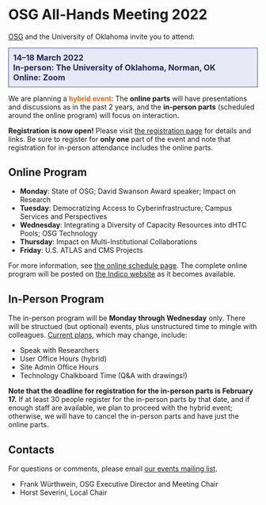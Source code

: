 # OSG All-Hands Meeting 2022

[OSG](https://www.opensciencegrid.org/) and the University of Oklahoma invite you to attend:

<div style="border: 1px solid #3F51B5; color: #20295A; background-color: #E7E9F6; padding: 1ex; font-size: 115%; font-weight: bold;">
  14&ndash;18 March 2022
  <br>
  In-person: The University of Oklahoma, Norman, OK
  <br>
  Online: Zoom
</div>

We are planning a <span style="font-weight: bold; color: #FF6600;">hybrid event</span>:
The **online parts** will have presentations and discussions as in the past 2 years,
and the **in-person parts** (scheduled around the online program) will focus on interaction.

**Registration is now open!**
Please visit [the registration page](registration.md) for details and links.
Be sure to register for **only one** part of the event and
note that registration for in-person attendance includes the online parts.

## Online Program

*   **Monday**: State of OSG; David Swanson Award speaker; Impact on Research
*   **Tuesday**: Democratizing Access to Cyberinfrastructure; Campus Services and Perspectives
*   **Wednesday**: Integrating a Diversity of Capacity Resources into dHTC Pools; OSG Technology
*   **Thursday**: Impact on Multi-Institutional Collaborations
*   **Friday**: U.S. ATLAS and CMS Projects

For more information, see [the online schedule page](schedule-virtual.md).
The complete online program will be posted on [the Indico website](https://indico.fnal.gov/event/53029/timetable/)
as it becomes available.

## In-Person Program

The in-person program will be **Monday through Wednesday** only.
There will be structued (but optional) events, plus unstructured time to mingle with colleagues.
[Current plans](schedule-in-person.md), which may change, include:

*   Speak with Researchers
*   User Office Hours (hybrid)
*   Site Admin Office Hours
*   Technology Chalkboard Time (Q&A with drawings!)

**Note that the deadline for registration for the in-person parts is February 17.**
If at least 30 people register for the in-person parts by that date,
and if enough staff are available,
we plan to proceed with the hybrid event;
otherwise, we will have to cancel the in-person parts and have just the online parts.

## Contacts

For questions or comments, please email
[our events mailing list](mailto:events@opensciencegrid.org).

* Frank Würthwein, OSG Executive Director and Meeting Chair
* Horst Severini, Local Chair
